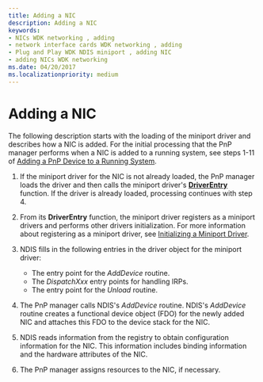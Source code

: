 ```yaml
---
title: Adding a NIC
description: Adding a NIC
keywords:
- NICs WDK networking , adding
- network interface cards WDK networking , adding
- Plug and Play WDK NDIS miniport , adding NIC
- adding NICs WDK networking
ms.date: 04/20/2017
ms.localizationpriority: medium
---
```


# Adding a NIC





The following description starts with the loading of the miniport driver and describes how a NIC is added. For the initial processing that the PnP manager performs when a NIC is added to a running system, see steps 1-11 of [Adding a PnP Device to a Running System](../kernel/adding-a-pnp-device-to-a-running-system.md).

1.  If the miniport driver for the NIC is not already loaded, the PnP manager loads the driver and then calls the miniport driver's [**DriverEntry**](./initializing-a-miniport-driver.md) function. If the driver is already loaded, processing continues with step 4.

2.  From its **DriverEntry** function, the miniport driver registers as a miniport drivers and performs other drivers initialization. For more information about registering as a miniport driver, see [Initializing a Miniport Driver](initializing-a-miniport-driver.md).

3.  NDIS fills in the following entries in the driver object for the miniport driver:
    -   The entry point for the *AddDevice* routine.
    -   The *DispatchXxx* entry points for handling IRPs.
    -   The entry point for the *Unload* routine.

4.  The PnP manager calls NDIS's *AddDevice* routine. NDIS's *AddDevice* routine creates a functional device object (FDO) for the newly added NIC and attaches this FDO to the device stack for the NIC.

5.  NDIS reads information from the registry to obtain configuration information for the NIC. This information includes binding information and the hardware attributes of the NIC.

6.  The PnP manager assigns resources to the NIC, if necessary.

 

